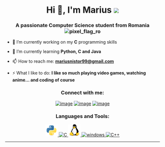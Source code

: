 <h1 align="center">Hi 👋, I'm Marius <img height="40" src="https://emoji.gg/assets/emoji/7333-parrotdance.gif"></h1>
<h3 align="center">A passionate Computer Science student from Romania <img src="https://cdn3.emoji.gg/emojis/8216-pixel-flag-ro.png" width="20px" height="20px" alt="pixel_flag_ro"> </h3>

- 🔭 I’m currently working on my **C** programming skills

- 🌱 I’m currently learning **Python, C and Java**

- 📫 How to reach me: **mariusnistor99@gmail.com**

- ⚡ What I like to do: **I like so much playing video games, watching anime... and coding of course**

<h3 align="center">Connect with me:</h3>
<div align="center">

[![image](https://img.shields.io/badge/Instagram-E4405F?style=for-the-badge&logo=instagram&logoColor=white)](https://www.instagram.com/mariuuusionut/)
[![image](https://img.shields.io/badge/Twitter-1DA1F2?style=for-the-badge&logo=twitter&logoColor=white)](https://twitter.com/brantlauro)
[![image](https://img.shields.io/badge/Gmail-D14836?style=for-the-badge&logo=gmail&logoColor=white)](mailto:produtor.brantlauro@gmail.com)
  
</div>

<h3 align="center">Languages and Tools:</h3>

<p align="center"> 
  <a href="https://www.python.org" target="_blank"> 
    <img src="https://raw.githubusercontent.com/devicons/devicon/master/icons/python/python-original.svg" alt="python" width="40" height="40"/> 
  </a>  
  <a href="https://www.programiz.com/c-programming" target="_blank"> 
    <img src="https://cdn.jsdelivr.net/gh/devicons/devicon/icons/c/c-original.svg" alt="C" width="40" height="40"/> 
  </a> 
  <a href="https://www.linux.org/" target="_blank"> 
    <img src="https://raw.githubusercontent.com/devicons/devicon/master/icons/linux/linux-original.svg" alt="linux" width="40" height="40"/> 
  </a>
  <a href="https://www.linux.org/" target="_blank"> 
     <img src="https://cdn.jsdelivr.net/gh/devicons/devicon/icons/windows8/windows8-original.svg" alt="windows" width="40" height="40"/> 
           
  </a> 
  <a href="https://www.w3schools.com/cpp/" target="_blank"> 
    <img src="https://cdn.jsdelivr.net/gh/devicons/devicon/icons/cplusplus/cplusplus-original.svg" alt="C++" width="40" height="40"/> 
  </a>
</p>


------
